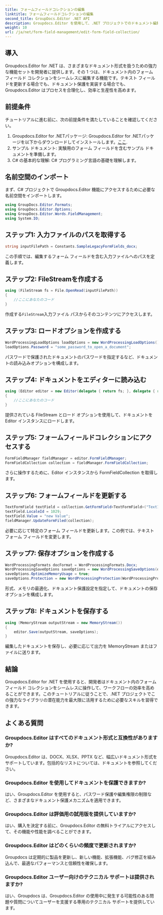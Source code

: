 ```yaml
---
title: フォームフィールドコレクションの編集
linktitle: フォームフィールドコレクションの編集
second_title: GroupDocs.Editor .NET API
description: Groupdocs.Editor を使用して、.NET プロジェクトでのドキュメント編集効率を向上させます。フォーム フィールド コレクションをシームレスに変更します。
weight: 10
url: /ja/net/form-field-management/edit-form-field-collection/
---
```

## 導入
Groupdocs.Editor for .NET は、さまざまなドキュメント形式を扱うための強力な機能セットを開発者に提供します。その 1 つは、ドキュメント内のフォーム フィールド コレクションをシームレスに編集する機能です。テキスト フィールドを更新する場合でも、ドキュメント保護を実装する場合でも、Groupdocs.Editor はプロセスを合理化し、効率と生産性を高めます。
## 前提条件
チュートリアルに進む前に、次の前提条件を満たしていることを確認してください。
1.  Groupdocs.Editor for .NETパッケージ: Groupdocs.Editor for .NETパッケージを以下からダウンロードしてインストールします。[ここ](https://releases.groupdocs.com/editor/net/).
2. サンプル ドキュメント: 実験用のフォーム フィールドを含むサンプル ドキュメントを準備します。
3. C# の基本的な理解: C# プログラミング言語の基礎を理解します。

## 名前空間のインポート
まず、C# プロジェクトで Groupdocs.Editor 機能にアクセスするために必要な名前空間をインポートします。
```csharp
using GroupDocs.Editor.Formats;
using GroupDocs.Editor.Options;
using GroupDocs.Editor.Words.FieldManagement;
using System.IO;
```
## ステップ1: 入力ファイルのパスを取得する
```csharp
string inputFilePath = Constants.SampleLegacyFormFields_docx;
```
この手順では、編集するフォーム フィールドを含む入力ファイルへのパスを定義します。
## ステップ2: FileStreamを作成する
```csharp
using (FileStream fs = File.OpenRead(inputFilePath))
{
    //ここにあなたのコード
}
```
作成する`FileStream`入力ファイル パスからそのコンテンツにアクセスします。
## ステップ3: ロードオプションを作成する
```csharp
WordProcessingLoadOptions loadOptions = new WordProcessingLoadOptions();
loadOptions.Password = "some_password_to_open_a_document";
```
パスワードで保護されたドキュメントのパスワードを指定するなど、ドキュメントの読み込みオプションを構成します。
## ステップ4: ドキュメントをエディターに読み込む
```csharp
using (Editor editor = new Editor(delegate { return fs; }, delegate { return loadOptions; }))
{
    //ここにあなたのコード
}
```
提供されている FileStream とロード オプションを使用して、ドキュメントを Editor インスタンスにロードします。
## ステップ5: フォームフィールドコレクションにアクセスする
```csharp
FormFieldManager fieldManager = editor.FormFieldManager;
FormFieldCollection collection = fieldManager.FormFieldCollection;
```
さらに操作するために、Editor インスタンスから FormFieldCollection を取得します。
## ステップ6: フォームフィールドを更新する
```csharp
TextFormField textField = collection.GetFormField<TextFormField>("Text1");
textField.LocaleId = 1029;
textField.Value = "new Value";
fieldManager.UpdateFormFiled(collection);
```
必要に応じて特定のフォーム フィールドを更新します。この例では、テキスト フォーム フィールドを変更します。
## ステップ7: 保存オプションを作成する
```csharp
WordProcessingFormats docFormat = WordProcessingFormats.Docx;
WordProcessingSaveOptions saveOptions = new WordProcessingSaveOptions(docFormat);
saveOptions.OptimizeMemoryUsage = true;
saveOptions.Protection = new WordProcessingProtection(WordProcessingProtectionType.AllowOnlyFormFields, "write_password");
```
形式、メモリの最適化、ドキュメント保護設定を指定して、ドキュメントの保存オプションを構成します。
## ステップ8: ドキュメントを保存する
```csharp
using (MemoryStream outputStream = new MemoryStream())
{
    editor.Save(outputStream, saveOptions);
}
```
編集したドキュメントを保存し、必要に応じて出力を MemoryStream またはファイルに送ります。

## 結論
Groupdocs.Editor for .NET を使用すると、開発者はドキュメント内のフォーム フィールド コレクションをシームレスに操作して、ワークフローの効率を高めることができます。このチュートリアルに従うことで、.NET プロジェクトでこの強力なライブラリの潜在能力を最大限に活用するために必要なスキルを習得できます。

## よくある質問
### Groupdocs.Editor はすべてのドキュメント形式と互換性がありますか?
Groupdocs.Editor は、DOCX、XLSX、PPTX など、幅広いドキュメント形式をサポートしています。包括的なリストについては、ドキュメントを参照してください。
### Groupdocs.Editor を使用してドキュメントを保護できますか?
はい、Groupdocs.Editor を使用すると、パスワード保護や編集権限の制限など、さまざまなドキュメント保護メカニズムを適用できます。
### Groupdocs.Editor は評価用の試用版を提供していますか?
はい、購入を決定する前に、Groupdocs.Editor の無料トライアルにアクセスして、その機能や性能を調べることができます。
### Groupdocs.Editor はどのくらいの頻度で更新されますか?
Groupdocs は定期的に製品を更新し、新しい機能、拡張機能、バグ修正を組み込んで、最適なパフォーマンスと信頼性を確保します。
### Groupdocs.Editor ユーザー向けのテクニカル サポートは提供されますか?
はい、Groupdocs は、Groupdocs.Editor の使用中に発生する可能性のある問題や質問についてユーザーを支援する専用のテクニカル サポートを提供しています。
